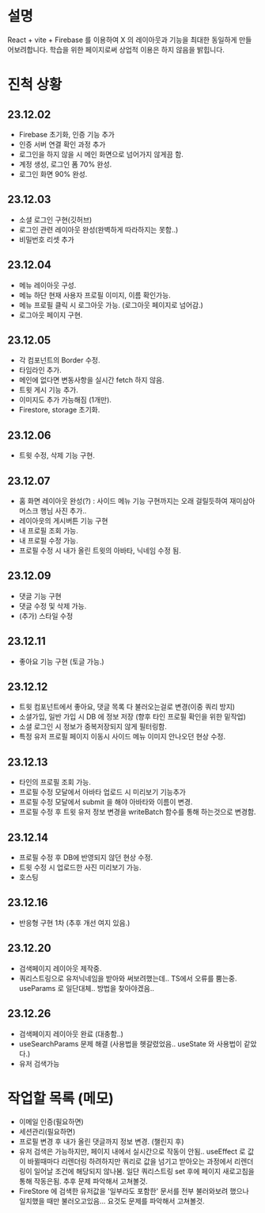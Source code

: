 # 설명

React + vite + Firebase 를 이용하여
X 의 레이아웃과 기능을 최대한 동일하게 만들어보려합니다.
학습을 위한 페이지로써 상업적 이용은 하지 않음을 밝힙니다.

# 진척 상황

## 23.12.02

- Firebase 초기화, 인증 기능 추가
- 인증 서버 연결 확인 과정 추가
- 로그인을 하지 않을 시 메인 화면으로 넘어가지 않게끔 함.
- 계정 생성, 로그인 폼 70% 완성.
- 로그인 화면 90% 완성.

## 23.12.03

- 소셜 로그인 구현(깃허브)
- 로그인 관련 레이아웃 완성(완벽하게 따라하지는 못함..)
- 비밀번호 리셋 추가

## 23.12.04

- 메뉴 레이아웃 구성.
- 메뉴 하단 현재 사용자 프로필 이미지, 이름 확인가능.
- 메뉴 프로필 클릭 시 로그아웃 가능. (로그아웃 페이지로 넘어감.)
- 로그아웃 페이지 구현.

## 23.12.05

- 각 컴포넌트의 Border 수정.
- 타임라인 추가.
- 메인에 없다면 변동사항을 실시간 fetch 하지 않음.
- 트윗 게시 기능 추가.
- 이미지도 추가 가능해짐 (1개만).
- Firestore, storage 초기화.

## 23.12.06

- 트윗 수정, 삭제 기능 구현.

## 23.12.07

- 홈 화면 레이아웃 완성(?) : 사이드 메뉴 기능 구현까지는 오래 걸릴듯하여 재미삼아 머스크 행님 사진 추가..
- 레이아읏의 게시버튼 기능 구현
- 내 프로필 조회 가능.
- 내 프로필 수정 가능.
- 프로필 수정 시 내가 올린 트윗의 아바타, 닉네임 수정 됨.

## 23.12.09

- 댓글 기능 구현
- 댓글 수정 및 삭제 가능.
- (추가) 스타일 수정

## 23.12.11

- 좋아요 기능 구현 (토글 가능.)

## 23.12.12

- 트윗 컴포넌트에서 좋아요, 댓글 목록 다 불러오는걸로 변경(이중 쿼리 방지)
- 소셜가입, 일반 가입 시 DB 에 정보 저장 (향후 타인 프로필 확인을 위한 밑작업)
- 소셜 로그인 시 정보가 중복저장되지 않게 필터링함.
- 특정 유저 프로필 페이지 이동시 사이드 메뉴 이미지 안나오던 현상 수정.

## 23.12.13

- 타인의 프로필 조회 가능.
- 프로필 수정 모달에서 아바타 업로드 시 미리보기 기능추가
- 프로필 수정 모달에서 submit 을 해야 아바타와 이름이 변경.
- 프로필 수정 후 트윗 유저 정보 변경을 writeBatch 함수를 통해 하는것으로 변경함.

## 23.12.14

- 프로필 수정 후 DB에 반영되지 않던 현상 수정.
- 트윗 수정 시 업로드한 사진 미리보기 가능.
- 호스팅

## 23.12.16

- 반응형 구현 1차 (추후 개선 여지 있음.)

## 23.12.20

- 검색페이지 레이아웃 제작중.
- 쿼리스트링으로 유저닉네임을 받아와 써보려했는데.. TS에서 오류를 뿜는중. useParams 로 일단대체.. 방법을 찾아야겠음..

## 23.12.26

- 검색페이지 레이아웃 완료 (대충함..)
- useSearchParams 문제 해결 (사용법을 헷갈렸었음.. useState 와 사용법이 같았다.)
- 유저 검색가능

# 작업할 목록 (메모)

- 이메일 인증(필요하면)
- 세션관리(필요하면)
- 프로필 변경 후 내가 올린 댓글까지 정보 변경. (챌린지 후)
- 유저 검색은 가능하지만, 페이지 내에서 실시간으로 작동이 안됨.. useEffect 로 값이 바뀔때마다 리렌더링 하려하지만 쿼리로 값을 넘기고 받아오는 과정에서 리렌더링이 일어날 조건에 해당되지 않나봄. 일단 쿼리스트링 set 후에 페이지 새로고침을 통해 작동은됨. 추후 문제 파악해서 고쳐볼것.
- FireStore 에 검색한 유저값을 '일부라도 포함한' 문서를 전부 불러와보려 했으나 일치했을 때만 불러오고있음... 요것도 문제를 파악해서 고쳐볼것.
